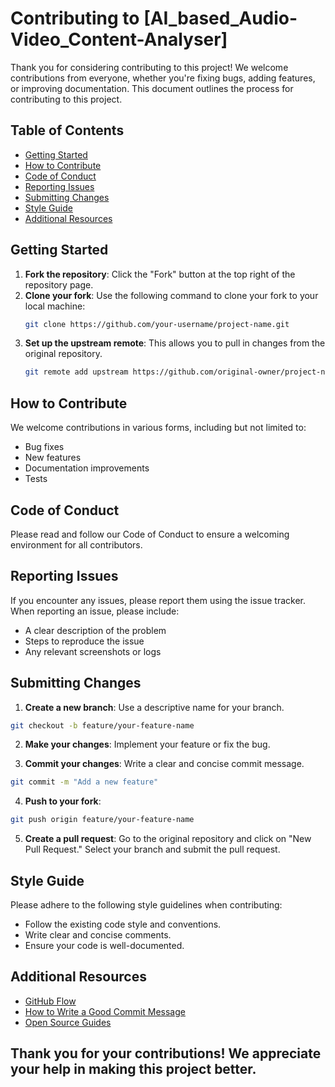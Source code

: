 # Contributing to [AI_based_Audio-Video_Content-Analyser]

Thank you for considering contributing to this project! We welcome contributions from everyone, whether you're fixing bugs, adding features, or improving documentation. This document outlines the process for contributing to this project.

## Table of Contents

- [Getting Started](#getting-started)
- [How to Contribute](#how-to-contribute)
- [Code of Conduct](#code-of-conduct)
- [Reporting Issues](#reporting-issues)
- [Submitting Changes](#submitting-changes)
- [Style Guide](#style-guide)
- [Additional Resources](#additional-resources)

## Getting Started

1. **Fork the repository**: Click the "Fork" button at the top right of the repository page.
2. **Clone your fork**: Use the following command to clone your fork to your local machine:
   ```bash
   git clone https://github.com/your-username/project-name.git
    ```
3. **Set up the upstream remote**: This allows you to pull in changes from the original repository.
   ```bash
   git remote add upstream https://github.com/original-owner/project-name.git
   ```
## How to Contribute
We welcome contributions in various forms, including but not limited to:
  - Bug fixes
  - New features
  - Documentation improvements
  - Tests

## Code of Conduct
Please read and follow our Code of Conduct to ensure a welcoming environment for all contributors.

## Reporting Issues
If you encounter any issues, please report them using the issue tracker. When reporting an issue, please include:

  - A clear description of the problem
  - Steps to reproduce the issue
  - Any relevant screenshots or logs

## Submitting Changes
1. **Create a new branch**: Use a descriptive name for your branch.
  ```bash
  git checkout -b feature/your-feature-name
```
2. **Make your changes**: Implement your feature or fix the bug.

3. **Commit your changes**: Write a clear and concise commit message.
  ```bash
  git commit -m "Add a new feature"
```
4. **Push to your fork**:
  ```bash
  git push origin feature/your-feature-name
```
5. **Create a pull request**: Go to the original repository and click on "New Pull Request." Select your branch and submit the pull request.

## Style Guide
Please adhere to the following style guidelines when contributing:

  - Follow the existing code style and conventions.
  - Write clear and concise comments.
  - Ensure your code is well-documented.

## Additional Resources

- [GitHub Flow](https://docs.github.com/en/get-started/using-github/github-flow)
- [How to Write a Good Commit Message](https://cbea.ms/git-commit/)
- [Open Source Guides](https://opensource.guide/)

## Thank you for your contributions! We appreciate your help in making this project better.
